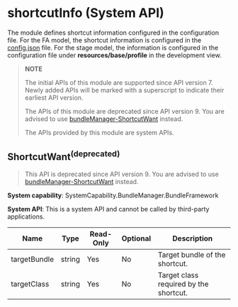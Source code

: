 # shortcutInfo (System API)

The module defines shortcut information configured in the configuration file. For the FA model, the shortcut information is configured in the [config.json](../../quick-start/application-configuration-file-overview-fa.md) file. For the stage model, the information is configured in the configuration file under **resources/base/profile** in the development view.

> **NOTE**
>
> The initial APIs of this module are supported since API version 7. Newly added APIs will be marked with a superscript to indicate their earliest API version.
> 
> The APIs of this module are deprecated since API version 9. You are advised to use [bundleManager-ShortcutWant](js-apis-bundleManager-shortcutInfo-sys.md) instead.
> 
> The APIs provided by this module are system APIs.

## ShortcutWant<sup>(deprecated)<sup>

> This API is deprecated since API version 9. You are advised to use [bundleManager-ShortcutWant](js-apis-bundleManager-shortcutInfo-sys.md#shortcutwant) instead.

**System capability**: SystemCapability.BundleManager.BundleFramework

**System API**: This is a system API and cannot be called by third-party applications.

| Name                     | Type  | Read-Only| Optional| Description                |
| ------------------------- | ------ | ---- | ---- | -------------------- |
| targetBundle              | string | Yes  | No  | Target bundle of the shortcut.|
| targetClass               | string | Yes  | No  | Target class required by the shortcut.|
